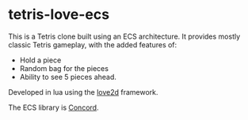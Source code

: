 # tetris-love-ecs

This is a Tetris clone built using an ECS architecture. It provides mostly classic Tetris gameplay, with the added features of:

* Hold a piece
* Random bag for the pieces
* Ability to see 5 pieces ahead.



Developed in lua using the [love2d](https://love2d.org) framework. 

The ECS library is [Concord](https://github.com/Tjakka5/Concord/).

